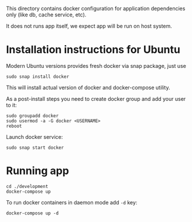 This directory contains docker configuration for application dependencies only (like db, cache service, etc).

It does not runs app itself, we expect app will be run on host system.

# Installation instructions for Ubuntu

Modern Ubuntu versions provides fresh docker via snap package, just use
```
sudo snap install docker
```
This will install actual version of docker and docker-compose utility.

As a post-install steps you need to create docker group and add your user to it:
```
sudo groupadd docker
sudo usermod -a -G docker <USERNAME>
reboot
```

Launch docker service:
```
sudo snap start docker
```

# Running app

```
cd ./development
docker-compose up
```

To run docker containers in daemon mode add `-d` key:
```
docker-compose up -d
```